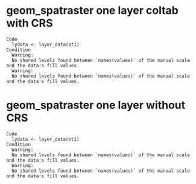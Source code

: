 # geom_spatraster one layer coltab with CRS

    Code
      lydata <- layer_data(st1)
    Condition
      Warning:
      No shared levels found between `names(values)` of the manual scale and the data's fill values.
      Warning:
      No shared levels found between `names(values)` of the manual scale and the data's fill values.

# geom_spatraster one layer without CRS

    Code
      lydata <- layer_data(st1)
    Condition
      Warning:
      No shared levels found between `names(values)` of the manual scale and the data's fill values.
      Warning:
      No shared levels found between `names(values)` of the manual scale and the data's fill values.

